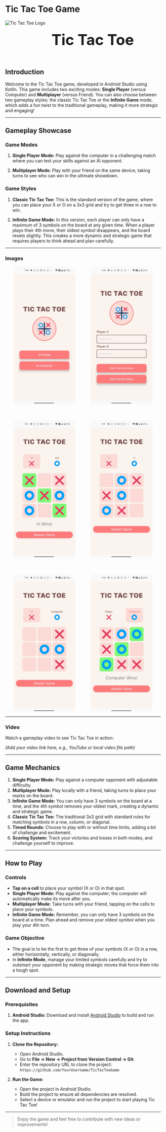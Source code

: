 # Tic Tac Toe Game

<div style="display: flex; align-items: center;">
  <img src="https://github.com/Guneet-Pal-Singh/TickTackToe/raw/502079994b5600f80e900bfb8b80494367a26796/TicTacToeImages/logo.png" alt="Tic Tac Toe Logo" height="125" style="margin-right: 20px;">
  <span style="font-size: 48px; font-weight: bold;">Tic Tac Toe</span>
</div>

## Introduction

Welcome to the Tic Tac Toe game, developed in Android Studio using Kotlin. This game includes two exciting modes: **Single Player** (versus Computer) and **Multiplayer** (versus Friend). You can also choose between two gameplay styles: the classic Tic Tac Toe or the **Infinite Game** mode, which adds a fun twist to the traditional gameplay, making it more strategic and engaging!

---

## Gameplay Showcase

### Game Modes

1. **Single Player Mode:** Play against the computer in a challenging match where you can test your skills against an AI opponent.

2. **Multiplayer Mode:** Play with your friend on the same device, taking turns to see who can win in the ultimate showdown.

### Game Styles

1. **Classic Tic Tac Toe:** This is the standard version of the game, where you can place your X or O on a 3x3 grid and try to get three in a row to win.

2. **Infinite Game Mode:** In this version, each player can only have a maximum of 3 symbols on the board at any given time. When a player plays their 4th move, their oldest symbol disappears, and the board resets slightly. This creates a more dynamic and strategic game that requires players to think ahead and plan carefully.

---

### Images

<div style="display: flex; flex-wrap: wrap; gap: 50px; justify-content: center;">
  <img src="TicTacToeImages/img1.jpg" alt="Screenshot 1" width="200" style="border-radius: 8px;">
  <img src="TicTacToeImages/img2.jpg" alt="Screenshot 2" width="200" style="border-radius: 8px;">
  <img src="TicTacToeImages/img3.jpg" alt="Screenshot 3" width="200" style="border-radius: 8px;">
  <img src="TicTacToeImages/img4.jpg" alt="Screenshot 4" width="200" style="border-radius: 8px;">
  <img src="TicTacToeImages/img5.jpg" alt="Screenshot 5" width="200" style="border-radius: 8px;">
  <img src="TicTacToeImages/img6.jpg" alt="Screenshot 6" width="200" style="border-radius: 8px;">
</div>

---

### Video

Watch a gameplay video to see Tic Tac Toe in action:

*(Add your video link here, e.g., YouTube or local video file path)*

---

## Game Mechanics

1. **Single Player Mode:** Play against a computer opponent with adjustable difficulty.  
2. **Multiplayer Mode:** Play locally with a friend, taking turns to place your marks on the board.  
3. **Infinite Game Mode:** You can only have 3 symbols on the board at a time, and the 4th symbol removes your oldest mark, creating a dynamic and strategic game.  
4. **Classic Tic Tac Toe:** The traditional 3x3 grid with standard rules for matching symbols in a row, column, or diagonal.  
5. **Timed Rounds:** Choose to play with or without time limits, adding a bit of challenge and excitement.  
6. **Scoring System:** Track your victories and losses in both modes, and challenge yourself to improve.  

---

## How to Play

### Controls

- **Tap on a cell** to place your symbol (X or O) in that spot.
- **Single Player Mode:** Play against the computer; the computer will automatically make its move after you.
- **Multiplayer Mode:** Take turns with your friend, tapping on the cells to place your symbols.
- **Infinite Game Mode:** Remember, you can only have 3 symbols on the board at a time. Plan ahead and remove your oldest symbol when you play your 4th turn.

### Game Objective

- The goal is to be the first to get three of your symbols (X or O) in a row, either horizontally, vertically, or diagonally.
- In **Infinite Mode**, manage your limited symbols carefully and try to outsmart your opponent by making strategic moves that force them into a tough spot.

---

## Download and Setup

### Prerequisites

1. **Android Studio:** Download and install [Android Studio](https://developer.android.com/studio) to build and run the app.

### Setup Instructions

1. **Clone the Repository:**
   - Open Android Studio.
   - Go to **File -> New -> Project from Version Control -> Git**.
   - Enter the repository URL to clone the project:  
     `https://github.com/YourUsername/TicTacToeGame`
   
2. **Run the Game:**
   - Open the project in Android Studio.
   - Build the project to ensure all dependencies are resolved.
   - Select a device or emulator and run the project to start playing Tic Tac Toe!

---

> Enjoy the game and feel free to contribute with new ideas or improvements!

